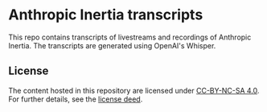 # Anthropic Inertia transcripts

This repo contains transcripts of livestreams and recordings of Anthropic Inertia. The transcripts are generated using OpenAI's Whisper.

## License

The content hosted in this repository are licensed under [CC-BY-NC-SA 4.0](LICENSE). For further details, see the [license deed](https://creativecommons.org/licenses/by-nc-sa/4.0/).

